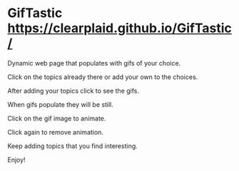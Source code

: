 # GifTastic https://clearplaid.github.io/GifTastic/

Dynamic web page that populates with gifs of your choice.

Click on the topics already there or add your own to the choices.

After adding your topics click to see the gifs.

When gifs populate they will be still. 

Click on the gif image to animate.

Click again to remove animation.

Keep adding topics that you find interesting.

Enjoy!
